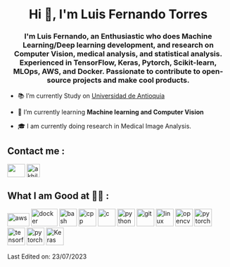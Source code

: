 <h1 align="center">Hi 👋, I'm Luis Fernando Torres</h1>

<h3 align="center">I'm Luis Fernando, an Enthusiastic who does Machine Learning/Deep learning development, and research on Computer Vision, medical analysis, and statistical analysis. Experienced in TensorFlow, Keras, Pytorch, Scikit-learn, MLOps, AWS, and Docker.  Passionate to contribute to open-source projects and make cool products.</h3>


- 📚 I’m currently Study on [Universidad de Antioquia](https://udea.edu.co/wps/portal/udea/web/inicio/!ut/p/z1/04_Sj9CPykssy0xPLMnMz0vMAfIjo8zi_QJNXQ2NnA18_D2NXQ0CLf1MA4zdPY1MzI31wwkpiAJKG-AAjgZA_VFgJRaWzkaGjiYGPgbehqYGjoGuAX4h_s4BLl5GUAV4zCjIjTDIdFRUBAC3KPbO/dz/d5/L2dBISEvZ0FBIS9nQSEh/)

- 🌱 I’m currently learning **Machine learning and Computer Vision**

- 🎓 I am currently doing research in Medical Image Analysis.  

## Contact me : 
<a href="luis.torres1@udea.edu.co" target="blank"><img align="center" src="https://seeklogo.com/images/G/gmail-logo-286F380C2D-seeklogo.com.png" height="30" width="40" /></a>
<a href="https://www.linkedin.com/in/luis-fernando-torres-torres-b082751ab/?locale=en_US" target="blank"><img align="center" src="https://cdn.jsdelivr.net/npm/simple-icons@3.0.1/icons/linkedin.svg" alt="akhilgkrishnan" height="30" width="30" /></a>


## What I am Good at 🧑‍💻 :
<!-- BLOG-POST-LIST:START -->
<!-- BLOG-POST-LIST:END -->

<p align="left"><img src="https://seeklogo.com/images/A/amazon-web-services-aws-logo-6C2E3DCD3E-seeklogo.com.png" alt="aws" width="50" height="30"/>
   <img src="https://seeklogo.com/images/D/docker-logo-9FF973197B-seeklogo.com.png" alt="docker" width="60" height="40"/>
  <img src="https://www.vectorlogo.zone/logos/gnu_bash/gnu_bash-icon.svg" alt="bash" width="40" height="40"/> <img src="https://seeklogo.com/images/C/c-logo-43CE78FF9C-seeklogo.com.png" alt="cpp" width="40" height="40"/> <img src="https://seeklogo.com/images/C/c-programming-language-logo-9B32D017B1-seeklogo.com.png" alt="c" width="40" height="40"/> <img src="https://seeklogo.com/images/P/python-logo-A32636CAA3-seeklogo.com.png" alt="python" width="40" height="40"/>   <img src="https://www.vectorlogo.zone/logos/git-scm/git-scm-icon.svg" alt="git" width="40" height="40"/>  <img src="https://seeklogo.com/images/L/Linux_Tux-logo-DA252F3C21-seeklogo.com.png" alt="linux" width="40" height="40"/> <img src="https://www.vectorlogo.zone/logos/opencv/opencv-icon.svg" alt="opencv" width="40" height="40"/> <img src="https://www.vectorlogo.zone/logos/pytorch/pytorch-icon.svg" alt="pytorch" width="40" height="40"/>  <img src="https://www.vectorlogo.zone/logos/tensorflow/tensorflow-icon.svg" alt="tensorflow" width="40" height="40"/> <img src="https://www.vectorlogo.zone/logos/pytorch/pytorch-icon.svg" alt="pytorch" width="40" height="40"/>  <img src="https://seeklogo.com/images/K/keras-logo-6B06C2FC2D-seeklogo.com.png" alt="Keras" width="40" height="40"/>




Last Edited on: 23/07/2023
